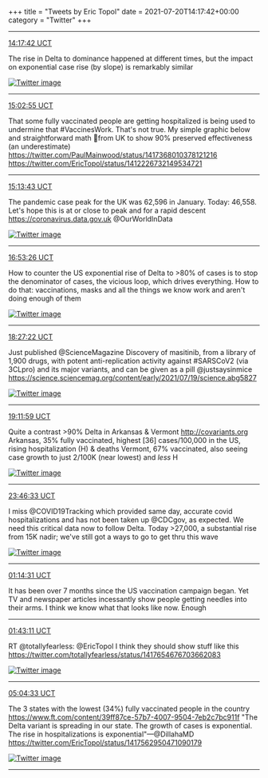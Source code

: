 +++
title = "Tweets by Eric Topol" 
date = 2021-07-20T14:17:42+00:00
category = "Twitter"
+++


---

<a href="https://twitter.com/erictopol/status/1417488894791094272" target="_blank" rel="noreferer">14:17:42 UCT</a>

The rise in Delta to dominance happened at different times, but the impact on exponential case rise (by slope) is remarkably similar 

<a href="E6vuJejXsAoyufc.jpg"  ><img src="E6vuJejXsAoyufc.jpg" alt="Twitter image" ></img></a>

---

<a href="https://twitter.com/erictopol/status/1417500274395017216" target="_blank" rel="noreferer">15:02:55 UCT</a>

That some fully vaccinated people are getting hospitalized is being used to undermine that #VaccinesWork. 
That's not true. 
My simple graphic below and straightforward math 🧵from UK to show 90% preserved effectiveness (an underestimate)
https://twitter.com/PaulMainwood/status/1417368010378121216 https://twitter.com/EricTopol/status/1412226732149534721



---

<a href="https://twitter.com/erictopol/status/1417502988717809664" target="_blank" rel="noreferer">15:13:43 UCT</a>

The pandemic case peak for the UK was 62,596 in January. 
Today: 46,558. Let's hope this is at or close to peak and for a rapid descent
https://coronavirus.data.gov.uk
@OurWorldInData 

<a href="E6v67tUVIAAXYJ3.jpg"  ><img src="E6v67tUVIAAXYJ3.jpg" alt="Twitter image" ></img></a>

---

<a href="https://twitter.com/erictopol/status/1417528085663010825" target="_blank" rel="noreferer">16:53:26 UCT</a>

How to counter the US exponential rise of Delta to &gt;80% of cases is to stop the denominator of cases, the vicious loop, which drives everything. How to do that: vaccinations, masks and all the things we know work and aren't doing enough of them 

<a href="E6wR_x5VUAsLBNN.jpg"  ><img src="E6wR_x5VUAsLBNN.jpg" alt="Twitter image" ></img></a>

---

<a href="https://twitter.com/erictopol/status/1417551725880242176" target="_blank" rel="noreferer">18:27:22 UCT</a>

Just published @ScienceMagazine 
Discovery of masitinib, from a library of 1,900 drugs, with potent anti-replication activity against #SARSCoV2 (via 3CLpro) and its major variants, and can be given as a pill @justsaysinmice 
https://science.sciencemag.org/content/early/2021/07/19/science.abg5827 

<a href="E6wnHNRVIAYP-P5.jpg"  ><img src="E6wnHNRVIAYP-P5.jpg" alt="Twitter image" ></img></a>

---

<a href="https://twitter.com/erictopol/status/1417562950471090179" target="_blank" rel="noreferer">19:11:59 UCT</a>

Quite a contrast
&gt;90% Delta in Arkansas &amp; Vermont http://covariants.org
Arkansas, 35% fully vaccinated, highest [36] cases/100,000  in the US, rising hospitalization (H) &amp; deaths
Vermont, 67% vaccinated, also seeing case growth to just 2/100K (near lowest) and *less* H 

<a href="E6wx9wbVkAIe5Hf.jpg"  ><img src="E6wx9wbVkAIe5Hf.jpg" alt="Twitter image" ></img></a>

---

<a href="https://twitter.com/erictopol/status/1417632047720370176" target="_blank" rel="noreferer">23:46:33 UCT</a>

I miss @COVID19Tracking which provided same day, accurate covid hospitalizations and has not been taken up @CDCgov, as expected. We need this critical data now to follow Delta. Today &gt;27,000, a substantial rise from 15K nadir; we've still got a ways to go to get thru this wave 

<a href="E6xvqIdVUAAUssz.jpg"  ><img src="E6xvqIdVUAAUssz.jpg" alt="Twitter image" ></img></a>

---

<a href="https://twitter.com/erictopol/status/1417654186930425860" target="_blank" rel="noreferer">01:14:31 UCT</a>

It has been over 7 months since the US vaccination campaign began. Yet TV and newspaper articles incessantly show people getting needles into their arms. I think we know what that looks like now. Enough



---

<a href="https://twitter.com/erictopol/status/1417661401045225475" target="_blank" rel="noreferer">01:43:11 UCT</a>

RT @totallyfearless: @EricTopol I think they should show stuff like this https://twitter.com/totallyfearless/status/1417654676703662083

<a href="E6yFaE8WUAoI4Ea.jpg"  ><img src="E6yFaE8WUAoI4Ea.jpg" alt="Twitter image" ></img></a>

---

<a href="https://twitter.com/erictopol/status/1417712075791421441" target="_blank" rel="noreferer">05:04:33 UCT</a>

The 3 states with the lowest (34%) fully vaccinated people in the country https://www.ft.com/content/39ff87ce-57b7-4007-9504-7eb2c7bc911f
"The Delta variant is spreading in our state. The growth of cases is exponential. The rise in hospitalizations is exponential"—@DillahaMD
https://twitter.com/EricTopol/status/1417562950471090179 

<a href="E6y5nJPVoAY7n5h.jpg"  ><img src="E6y5nJPVoAY7n5h.jpg" alt="Twitter image" ></img></a>

---